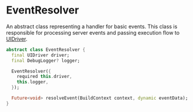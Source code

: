 # EventResolver

An abstract class representing a handler for basic events. This class is responsible for processing server events and passing execution flow to [UIDriver](api/dart_api/UIDriver.md).

```dart
abstract class EventResolver {
  final UIDriver driver;
  final DebugLogger? logger;

  EventResolver({
    required this.driver,
    this.logger,
  });

  Future<void> resolveEvent(BuildContext context, dynamic eventData);
}
```
